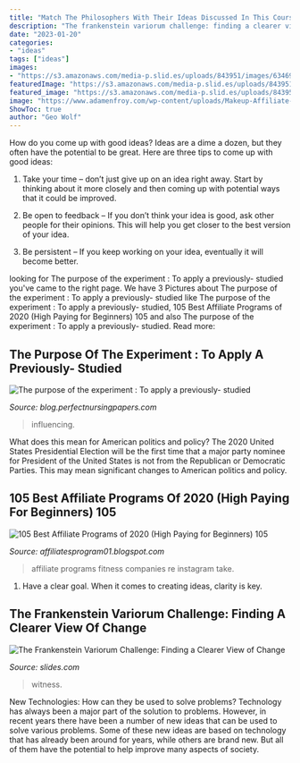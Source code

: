 ```yaml
---
title: "Match The Philosophers With Their Ideas Discussed In This Course : 105 Best Affiliate Programs Of 2020 (high Paying For Beginners) 105"
description: "The frankenstein variorum challenge: finding a clearer view of change"
date: "2023-01-20"
categories:
- "ideas"
tags: ["ideas"]
images:
- "https://s3.amazonaws.com/media-p.slid.es/uploads/843951/images/6346967/p2-nav-elements.png"
featuredImage: "https://s3.amazonaws.com/media-p.slid.es/uploads/843951/images/6346967/p2-nav-elements.png"
featured_image: "https://s3.amazonaws.com/media-p.slid.es/uploads/843951/images/6346967/p2-nav-elements.png"
image: "https://www.adamenfroy.com/wp-content/uploads/Makeup-Affiliate-Programs.jpg"
ShowToc: true
author: "Geo Wolf"
---
```



How do you come up with good ideas?
Ideas are a dime a dozen, but they often have the potential to be great. Here are three tips to come up with good ideas:
1. Take your time – don’t just give up on an idea right away. Start by thinking about it more closely and then coming up with potential ways that it could be improved.

2. Be open to feedback – If you don’t think your idea is good, ask other people for their opinions. This will help you get closer to the best version of your idea.

3. Be persistent – If you keep working on your idea, eventually it will become better.

	

		
looking for The purpose of the experiment : To apply a previously- studied you've came to the right page. We have 3 Pictures about The purpose of the experiment : To apply a previously- studied like The purpose of the experiment : To apply a previously- studied, 105 Best Affiliate Programs of 2020 (High Paying for Beginners) 105 and also The purpose of the experiment : To apply a previously- studied. Read more:
		
    
## The Purpose Of The Experiment : To Apply A Previously- Studied

<img loading=lazy src="https://blog.perfectnursingpapers.com/wp-content/uploads/2021/11/imageedit_2_5790255246-768x768.png" onerror="this.onerror=null;this.src='https://tse3.mm.bing.net/th?id=OIP.VE7fCOC0tTCrub9g9PkpwgHaHa&amp;pid=15.1';" alt="The purpose of the experiment : To apply a previously- studied">

_Source: blog.perfectnursingpapers.com_

>influencing. 

	

What does this mean for American politics and policy?
The 2020 United States Presidential Election will be the first time that a major party nominee for President of the United States is not from the Republican or Democratic Parties. This may mean significant changes to American politics and policy.

    
## 105 Best Affiliate Programs Of 2020 (High Paying For Beginners) 105

<img loading=lazy src="https://www.adamenfroy.com/wp-content/uploads/Makeup-Affiliate-Programs.jpg" onerror="this.onerror=null;this.src='https://tse3.mm.bing.net/th?id=OIP.ClnYFHFyRpAEr-AFTDZzDAHaDk&amp;pid=15.1';" alt="105 Best Affiliate Programs of 2020 (High Paying for Beginners) 105">

_Source: affiliatesprogram01.blogspot.com_

>affiliate programs fitness companies re instagram take. 

	

1. Have a clear goal. When it comes to creating ideas, clarity is key.

    
## The Frankenstein Variorum Challenge: Finding A Clearer View Of Change

<img loading=lazy src="https://s3.amazonaws.com/media-p.slid.es/uploads/843951/images/6346967/p2-nav-elements.png" onerror="this.onerror=null;this.src='https://tse1.mm.bing.net/th?id=OIP.z6wq1jKNq3oiVVWqCehGeAHaEu&amp;pid=15.1';" alt="The Frankenstein Variorum Challenge: Finding a Clearer View of Change">

_Source: slides.com_

>witness. 

	

New Technologies: How can they be used to solve problems?
Technology has always been a major part of the solution to problems. However, in recent years there have been a number of new ideas that can be used to solve various problems. Some of these new ideas are based on technology that has already been around for years, while others are brand new. But all of them have the potential to help improve many aspects of society.

